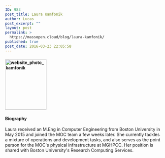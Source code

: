 ```yaml
---
ID: 983
post_title: Laura Kamfonik
author: Lucas
post_excerpt: ""
layout: post
permalink: >
  https://massopen.cloud/blog/laura-kamfonik/
published: true
post_date: 2016-03-23 22:05:58
---
```

<h4 class="tmm_desc"><img class=" wp-image-919 alignleft" src="http://massopen.cloud/wp-content/uploads/2016/01/website_photo_kamfonik-245x300.jpg" alt="website_photo_kamfonik" width="134" height="164" /></h4>

<h4 class="tmm_desc">Biography</h4>

<div class="tmm_desc">Laura received an M.Eng in Computer Engineering from Boston University in May 2015 and joined the MOC team a few weeks later. She currently tackles a mixture of operations and development tasks, and also serves as the point person for the MOC's physical infrastructure at MGHPCC. Her position is shared with Boston University's Research Computing Services.</div>